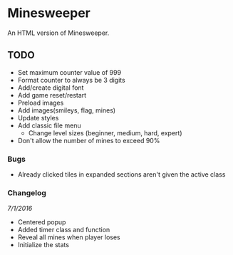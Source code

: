 # Minesweeper
An HTML version of Minesweeper.

## TODO
- Set maximum counter value of 999
- Format counter to always be 3 digits
- Add/create digital font
- Add game reset/restart
- Preload images
- Add images(smileys, flag, mines)
- Update styles
- Add classic file menu
    - Change level sizes (beginner, medium, hard, expert)
- Don't allow the number of mines to exceed 90%


### Bugs
- Already clicked tiles in expanded sections aren't given the active class


### Changelog
*7/1/2016*
- Centered popup
- Added timer class and function
- Reveal all mines when player loses
- Initialize the stats